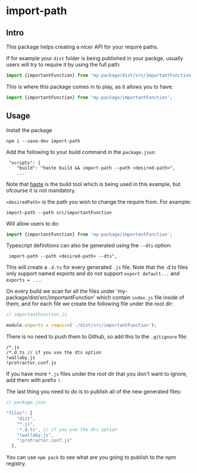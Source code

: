# import-path

## Intro
This package helps creating a nicer API for your require paths.

If for example your `dist` folder is being published in your packge, usually users will try to require it by using the full path:

```javascript
import {importantFunction} from 'my-package/dist/src/importantFunction';
```

This is where this package comes in to play, as it allows you to have:

```javascript
import {importantFunction} from 'my-package/importantFunction';
```

## Usage

Install the package

```
npm i --save-dev import-path
```

Add the following to your build command in the `package.json`:

```javasript
 "scripts": {
    "build": "haste build && import-path --path <desired-path>",
    ...
```
Note that [haste](https://github.com/wix/haste) is the build tool which is being used in this example, but ofcourse it is not mandatory.

`<desiredPath>` is the path you wish to change the require from. For example:

```
import-path --path src/importantFunction
```

Will allow users to do:
```javascript
import {importantFunction} from 'my-package/importantFunction';
```

Typescript definitions can also be generated using the `--dts` option:

```javasript
 import-path --path <desired-path> --dts",
```

This will create a `.d.ts` for every generated `.js` file.
Note that the .d.ts files only support named exports and do not support `export default...` and `exports = ...`.

On every build we scan for all the files under 'my-package/dist/src/importantFunction' which contain `index.js` file inside of them, and for each file we create the following file under the root dir:

```js
// importantFunction.js

module.exports = require('./dist/src/importantFunction');
```

There is no need to push them to Github, so add this to the `.gitignore` file:

```
/*.js
/*.d.ts // if you use the dts option
!wallaby.js
!protractor.conf.js
```

If you have more `*.js` files under the root dir that you don't want to ignore, add them with prefix `!`.

The last thing you need to do is to publish all of the new generated files:

```javascript
// package.json

"files": [
    "dist",
    "*.js",
    '*.d.ts', // if you use the dts option
    "!wallaby.js",
    "!protractor.conf.js"
  ],
```

You can use `npm pack` to see what are you going to publish to the npm registry.
